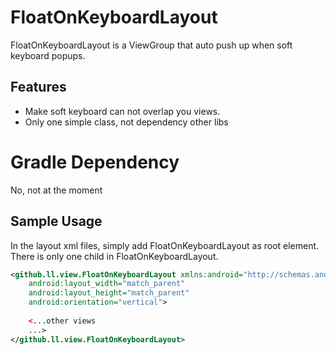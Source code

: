 # FloatOnKeyboardLayout

FloatOnKeyboardLayout is a ViewGroup that auto push up when soft keyboard popups.


## Features
- Make soft keyboard can not overlap you views.
- Only one simple class, not dependency other libs

# Gradle Dependency

No, not at the moment


## Sample Usage
In the layout xml files, simply add FloatOnKeyboardLayout as root element. There is only one child in FloatOnKeyboardLayout.  

```xml
<github.ll.view.FloatOnKeyboardLayout xmlns:android="http://schemas.android.com/apk/res/android"
    android:layout_width="match_parent"
    android:layout_height="match_parent"
    android:orientation="vertical">
	
	<...other views
	...>
</github.ll.view.FloatOnKeyboardLayout>

```


